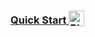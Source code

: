 <h3>
  <a
    target="_blank"
    href="https://mybinder.org/v2/gh/learnforpractice/binder-test/master?filepath=."
  >
    Quick Start
    <img alt="Binder" valign="bottom" height="25px"
    src="https://mybinder.org/badge_logo.svg"
    />
  </a>
</h3>
